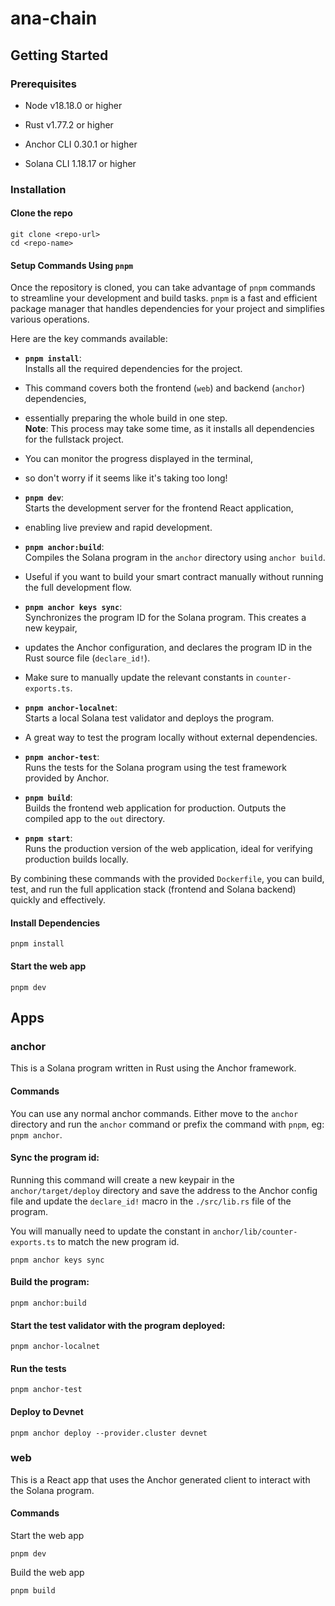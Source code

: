 # ana-chain

## Getting Started

### Prerequisites

- Node v18.18.0 or higher

- Rust v1.77.2 or higher
- Anchor CLI 0.30.1 or higher
- Solana CLI 1.18.17 or higher

### Installation

#### Clone the repo

```shell
git clone <repo-url>
cd <repo-name>
```
#### Setup Commands Using `pnpm`

Once the repository is cloned, you can take advantage of `pnpm` commands to streamline your development and build tasks. `pnpm` is a fast and efficient package manager that handles dependencies for your project and simplifies various operations.

Here are the key commands available:

- **`pnpm install`**:  
  Installs all the required dependencies for the project. 
- This command covers both the frontend (`web`) and backend (`anchor`) dependencies, 
- essentially preparing the whole build in one step.  
  **Note**: This process may take some time, as it installs all dependencies for the fullstack project. 
- You can monitor the progress displayed in the terminal, 
- so don't worry if it seems like it's taking too long!

- **`pnpm dev`**:  
  Starts the development server for the frontend React application, 
- enabling live preview and rapid development.

- **`pnpm anchor:build`**:  
  Compiles the Solana program in the `anchor` directory using `anchor build`. 
- Useful if you want to build your smart contract manually without running the full development flow.

- **`pnpm anchor keys sync`**:  
  Synchronizes the program ID for the Solana program. This creates a new keypair, 
- updates the Anchor configuration, and declares the program ID in the Rust source file (`declare_id!`). 
- Make sure to manually update the relevant constants in `counter-exports.ts`.

- **`pnpm anchor-localnet`**:  
  Starts a local Solana test validator and deploys the program. 
- A great way to test the program locally without external dependencies.

- **`pnpm anchor-test`**:  
  Runs the tests for the Solana program using the test framework provided by Anchor.

- **`pnpm build`**:  
  Builds the frontend web application for production. Outputs the compiled app to the `out` directory.

- **`pnpm start`**:  
  Runs the production version of the web application, ideal for verifying production builds locally.

By combining these commands with the provided `Dockerfile`,
you can build, test, and run the full application stack (frontend and Solana backend) quickly and effectively.

#### Install Dependencies

```shell
pnpm install
```

#### Start the web app

```
pnpm dev
```

## Apps

### anchor

This is a Solana program written in Rust using the Anchor framework.

#### Commands

You can use any normal anchor commands. Either move to the `anchor` directory and run the `anchor` command or prefix the command with `pnpm`, eg: `pnpm anchor`.

#### Sync the program id:

Running this command will create a new keypair in the `anchor/target/deploy` directory and save the address to the Anchor config file and update the `declare_id!` macro in the `./src/lib.rs` file of the program.

You will manually need to update the constant in `anchor/lib/counter-exports.ts` to match the new program id.

```shell
pnpm anchor keys sync
```

#### Build the program:

```shell
pnpm anchor:build
```

#### Start the test validator with the program deployed:

```shell
pnpm anchor-localnet
```

#### Run the tests

```shell
pnpm anchor-test
```

#### Deploy to Devnet

```shell
pnpm anchor deploy --provider.cluster devnet
```

### web

This is a React app that uses the Anchor generated client to interact with the Solana program.

#### Commands

Start the web app

```shell
pnpm dev
```

Build the web app

```shell
pnpm build
```
